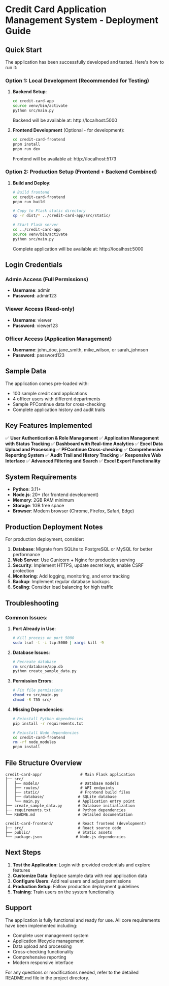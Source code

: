 # Credit Card Application Management System - Deployment Guide

## Quick Start

The application has been successfully developed and tested. Here's how to run it:

### Option 1: Local Development (Recommended for Testing)

1. **Backend Setup**:
   ```bash
   cd credit-card-app
   source venv/bin/activate
   python src/main.py
   ```
   Backend will be available at: http://localhost:5000

2. **Frontend Development** (Optional - for development):
   ```bash
   cd credit-card-frontend
   pnpm install
   pnpm run dev
   ```
   Frontend will be available at: http://localhost:5173

### Option 2: Production Setup (Frontend + Backend Combined)

1. **Build and Deploy**:
   ```bash
   # Build frontend
   cd credit-card-frontend
   pnpm run build
   
   # Copy to Flask static directory
   cp -r dist/* ../credit-card-app/src/static/
   
   # Start Flask server
   cd ../credit-card-app
   source venv/bin/activate
   python src/main.py
   ```
   Complete application will be available at: http://localhost:5000

## Login Credentials

### Admin Access (Full Permissions)
- **Username**: admin
- **Password**: admin123

### Viewer Access (Read-only)
- **Username**: viewer
- **Password**: viewer123

### Officer Access (Application Management)
- **Username**: john_doe, jane_smith, mike_wilson, or sarah_johnson
- **Password**: password123

## Sample Data

The application comes pre-loaded with:
- 100 sample credit card applications
- 4 officer users with different departments
- Sample PFContinue data for cross-checking
- Complete application history and audit trails

## Key Features Implemented

✅ **User Authentication & Role Management**
✅ **Application Management with Status Tracking**
✅ **Dashboard with Real-time Analytics**
✅ **Excel Data Upload and Processing**
✅ **PFContinue Cross-checking**
✅ **Comprehensive Reporting System**
✅ **Audit Trail and History Tracking**
✅ **Responsive Web Interface**
✅ **Advanced Filtering and Search**
✅ **Excel Export Functionality**

## System Requirements

- **Python**: 3.11+
- **Node.js**: 20+ (for frontend development)
- **Memory**: 2GB RAM minimum
- **Storage**: 1GB free space
- **Browser**: Modern browser (Chrome, Firefox, Safari, Edge)

## Production Deployment Notes

For production deployment, consider:

1. **Database**: Migrate from SQLite to PostgreSQL or MySQL for better performance
2. **Web Server**: Use Gunicorn + Nginx for production serving
3. **Security**: Implement HTTPS, update secret keys, enable CSRF protection
4. **Monitoring**: Add logging, monitoring, and error tracking
5. **Backup**: Implement regular database backups
6. **Scaling**: Consider load balancing for high traffic

## Troubleshooting

### Common Issues:

1. **Port Already in Use**:
   ```bash
   # Kill process on port 5000
   sudo lsof -t -i tcp:5000 | xargs kill -9
   ```

2. **Database Issues**:
   ```bash
   # Recreate database
   rm src/database/app.db
   python create_sample_data.py
   ```

3. **Permission Errors**:
   ```bash
   # Fix file permissions
   chmod +x src/main.py
   chmod -R 755 src/
   ```

4. **Missing Dependencies**:
   ```bash
   # Reinstall Python dependencies
   pip install -r requirements.txt
   
   # Reinstall Node dependencies
   cd credit-card-frontend
   rm -rf node_modules
   pnpm install
   ```

## File Structure Overview

```
credit-card-app/                 # Main Flask application
├── src/
│   ├── models/                  # Database models
│   ├── routes/                  # API endpoints
│   ├── static/                  # Frontend build files
│   ├── database/               # SQLite database
│   └── main.py                 # Application entry point
├── create_sample_data.py       # Database initialization
├── requirements.txt            # Python dependencies
└── README.md                   # Detailed documentation

credit-card-frontend/           # React frontend (development)
├── src/                        # React source code
├── public/                     # Static assets
└── package.json               # Node.js dependencies
```

## Next Steps

1. **Test the Application**: Login with provided credentials and explore features
2. **Customize Data**: Replace sample data with real application data
3. **Configure Users**: Add real users and adjust permissions
4. **Production Setup**: Follow production deployment guidelines
5. **Training**: Train users on the system functionality

## Support

The application is fully functional and ready for use. All core requirements have been implemented including:

- Complete user management system
- Application lifecycle management
- Data upload and processing
- Cross-checking functionality
- Comprehensive reporting
- Modern responsive interface

For any questions or modifications needed, refer to the detailed README.md file in the project directory.

